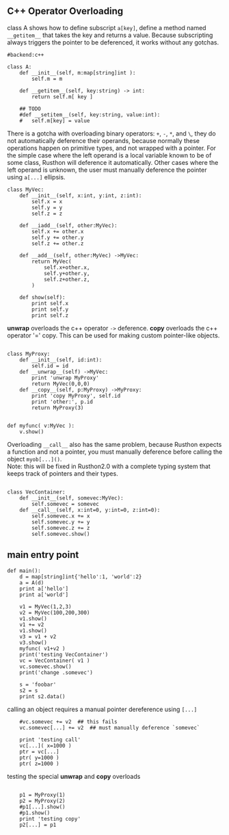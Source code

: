 C++ Operator Overloading
------------

class A shows how to define subscript `a[key]`, define a method named `__getitem__` that takes the key and returns a value.
Because subscripting always triggers the pointer to be deferenced, it works without any gotchas.

```rusthon
#backend:c++

class A:
	def __init__(self, m:map[string]int ):
		self.m = m

	def __getitem__(self, key:string) -> int:
		return self.m[ key ]

	## TODO
	#def __setitem__(self, key:string, value:int):
	#	self.m[key] = value
```


There is a gotcha with overloading binary operators: `+`, `-`, `*`, and `\`, they do not automatically deference their operands,
because normally these operations happen on primitive types, and not wrapped with a pointer.
For the simple case where the left operand is a local variable known to be of some class, Rusthon will deference it automatically.
Other cases where the left operand is unknown, the user must manually deference the pointer using `a[...]` ellipsis.


```rusthon
class MyVec:
	def __init__(self, x:int, y:int, z:int):
		self.x = x
		self.y = y
		self.z = z

	def __iadd__(self, other:MyVec):
		self.x += other.x
		self.y += other.y
		self.z += other.z

	def __add__(self, other:MyVec) ->MyVec:
		return MyVec(
			self.x+other.x,
			self.y+other.y,
			self.z+other.z,
		)

	def show(self):
		print self.x
		print self.y
		print self.z

```

__unwrap__ overloads the c++ operator `->` deference.
__copy__ overloads the c++ operator '=' copy.
This can be used for making custom pointer-like objects.

```rusthon

class MyProxy:
	def __init__(self, id:int):
		self.id = id
	def __unwrap__(self) ->MyVec:
		print 'unwrap MyProxy'
		return MyVec(0,0,0)
	def __copy__(self, p:MyProxy) ->MyProxy:
		print 'copy MyProxy', self.id
		print 'other:', p.id
		return MyProxy(3)


def myfunc( v:MyVec ):
	v.show()

```

Overloading `__call__` also has the same problem, because Rusthon expects a function and not a pointer, you must manually deference
before calling the object `myob[...]()`.  
Note: this will be fixed in Rusthon2.0 with a complete typing system that keeps track of pointers and their types.


```rusthon

class VecContainer:
	def __init__(self, somevec:MyVec):
		self.somevec = somevec
	def __call__(self, x:int=0, y:int=0, z:int=0):
		self.somevec.x += x
		self.somevec.y += y
		self.somevec.z += z
		self.somevec.show()
```

main entry point
---------------

```rusthon
def main():
	d = map[string]int{'hello':1, 'world':2}
	a = A(d)
	print a['hello']
	print a['world']

	v1 = MyVec(1,2,3)
	v2 = MyVec(100,200,300)
	v1.show()
	v1 += v2
	v1.show()
	v3 = v1 + v2
	v3.show()
	myfunc( v1+v2 )
	print('testing VecContainer')
	vc = VecContainer( v1 )
	vc.somevec.show()
	print('change .somevec')

	s = 'foobar'
	s2 = s
	print s2.data()

```
calling an object requires a manual pointer dereference using `[...]`

```rusthon
	#vc.somevec += v2  ## this fails
	vc.somevec[...] += v2  ## must manually deference `somevec`

	print 'testing call'
	vc[...]( x=1000 )
	ptr = vc[...]
	ptr( y=1000 )
	ptr( z=1000 )

```
testing the special __unwrap__ and __copy__ overloads

```rusthon

	p1 = MyProxy(1)
	p2 = MyProxy(2)
	#p1[...].show()
	#p1.show()
	print 'testing copy'
	p2[...] = p1

```